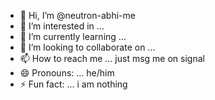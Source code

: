 - 👋 Hi, I’m @neutron-abhi-me
- 👀 I’m interested in ...
- 🌱 I’m currently learning ...
- 💞️ I’m looking to collaborate on ...
- 📫 How to reach me ... just msg me on signal
- 😄 Pronouns: ... he/him
- ⚡ Fun fact: ... i am nothing

<!---
neutron-abhi-me/neutron-abhi-me is a ✨ special ✨ repository because its `README.md` (this file) appears on your GitHub profile.
You can click the Preview link to take a look at your changes.
--->
